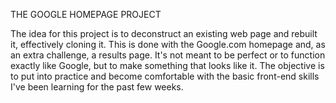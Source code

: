 THE GOOGLE HOMEPAGE PROJECT

The idea for this project is to deconstruct an existing web page and rebuilt it, effectively cloning it. This is done with the Google.com homepage and, as an extra challenge, a results page. It's not meant to be perfect or to function exactly like Google, but to make something that looks like it. The objective is to put into practice and become comfortable with the basic front-end skills I've been learning for the past few weeks.